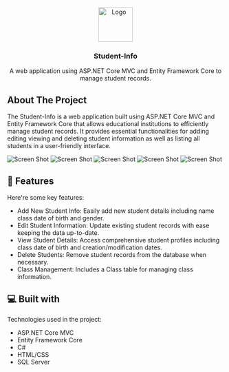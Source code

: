 <br/>
<p align="center">
<a href="https://github.com/sid-rahman/student-info">
<img src="images/logo.png" alt="Logo" width="80" height="80">
</a>

<h3 align="center">Student-Info</h3>

<p align="center">
A web application using ASP.NET Core MVC and Entity Framework Core to manage student records.
<br/>

<h2> About The Project </h2>
<p id="description">The Student-Info is a web application built using ASP.NET Core MVC and Entity Framework Core that allows educational institutions to efficiently manage student records. It provides essential functionalities for adding editing viewing and deleting student information as well as listing all students in a user-friendly interface.</p>

![Screen Shot](images/screenshot.png)
![Screen Shot](images/screenshot.png)
![Screen Shot](images/screenshot.png)
![Screen Shot](images/screenshot.png)
![Screen Shot](images/screenshot.png)

  
  
<h2>🧐 Features</h2>

Here're some key features:

*   Add New Student Info: Easily add new student details including name class date of birth and gender.
*   Edit Student Information: Update existing student records with ease keeping the data up-to-date.
*   View Student Details: Access comprehensive student profiles including class date of birth and creation/modification dates.
*   Delete Students: Remove student records from the database when necessary.
*   Class Management: Includes a Class table for managing class information.

  
  
<h2>💻 Built with</h2>

Technologies used in the project:

*   ASP.NET Core MVC
*   Entity Framework Core
*   C#
*   HTML/CSS
*   SQL Server
